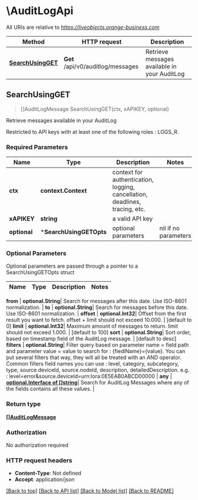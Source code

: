 # \AuditLogApi

All URIs are relative to *https://liveobjects.orange-business.com*

Method | HTTP request | Description
------------- | ------------- | -------------
[**SearchUsingGET**](AuditLogApi.md#SearchUsingGET) | **Get** /api/v0/auditlog/messages | Retrieve messages available in your AuditLog



## SearchUsingGET

> []AuditLogMessage SearchUsingGET(ctx, xAPIKEY, optional)

Retrieve messages available in your AuditLog

Restricted to API keys with at least one of the following roles : LOGS_R.

### Required Parameters


Name | Type | Description  | Notes
------------- | ------------- | ------------- | -------------
**ctx** | **context.Context** | context for authentication, logging, cancellation, deadlines, tracing, etc.
**xAPIKEY** | **string**| a valid API key | 
 **optional** | ***SearchUsingGETOpts** | optional parameters | nil if no parameters

### Optional Parameters

Optional parameters are passed through a pointer to a SearchUsingGETOpts struct


Name | Type | Description  | Notes
------------- | ------------- | ------------- | -------------

 **from** | **optional.String**| Search for messages after this date. Use ISO-8601 normalization. | 
 **to** | **optional.String**| Search for messages before this date. Use ISO-8601 normalization. | 
 **offset** | **optional.Int32**| Offset from the first result you want to fetch. offset + limit should not exceed 10.000. | [default to 0]
 **limit** | **optional.Int32**| Maximum amount of messages to return. limit should not exceed 1.000. | [default to 100]
 **sort** | **optional.String**| Sort order, based on timestamp field of the AuditLog message. | [default to desc]
 **filters** | **optional.String**| Filter query based on parameter name &#x3D; field path and parameter value &#x3D; value to search for : {fiedlName}&#x3D;{value}. You can put several filters that way, they will all be treated with an AND operator. Common filters field names you can use : level, category, subcategory, type, source.deviceId, source.nodeId, description, detailedDescription. e.g. : level&#x3D;error&amp;source.deviceId&#x3D;urn:lora:0E5EAB0ABCD00000 | 
 **any** | [**optional.Interface of []string**](string.md)| Search for AuditLog Messages where any of the fields contains all these values. | 

### Return type

[**[]AuditLogMessage**](AuditLogMessage.md)

### Authorization

No authorization required

### HTTP request headers

- **Content-Type**: Not defined
- **Accept**: application/json

[[Back to top]](#) [[Back to API list]](../README.md#documentation-for-api-endpoints)
[[Back to Model list]](../README.md#documentation-for-models)
[[Back to README]](../README.md)

